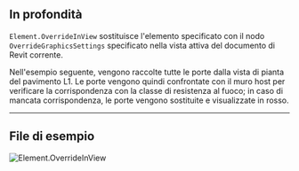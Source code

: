 ## In profondità
`Element.OverrideInView` sostituisce l'elemento specificato con il nodo `OverrideGraphicsSettings` specificato nella vista attiva del documento di Revit corrente.

Nell'esempio seguente, vengono raccolte tutte le porte dalla vista di pianta del pavimento L1. Le porte vengono quindi confrontate con il muro host per verificare la corrispondenza con la classe di resistenza al fuoco; in caso di mancata corrispondenza, le porte vengono sostituite e visualizzate in rosso.
___
## File di esempio

![Element.OverrideInView](./Revit.Elements.Element.OverrideInView_img.jpg)

